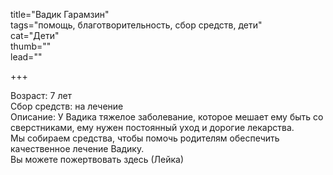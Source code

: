 title="Вадик Гарамзин"  
tags="помощь, благотворительность, сбор средств, дети"  
cat="Дети"  
thumb=""  
lead=""  

+++

Возраст: 7 лет  
Сбор средств: на лечение  
Описание: У Вадика тяжелое заболевание, которое мешает ему быть со сверстниками, ему нужен постоянный уход и дорогие лекарства.  
Мы собираем средства, чтобы помочь родителям обеспечить качественное лечение Вадику.   
Вы можете пожертвовать здесь (Лейка)
